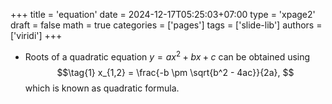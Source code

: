 +++
title = 'equation'
date = 2024-12-17T05:25:03+07:00
type = 'xpage2'
draft = false
math = true
categories = ['pages']
tags = ['slide-lib']
authors = ['viridi']
+++
<!--more-->

+ Roots of a quadratic equation $y = ax^2 + bx + c$ can be obtained using 
$$\tag{1}
x_{1,2} = \frac{-b \pm \sqrt{b^2 - 4ac}}{2a},
$$
which is known as quadratic formula.
